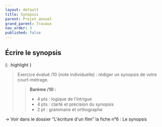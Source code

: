 ```yaml
---
layout: default
title: Synopsis
parent: Projet annuel
grand_parent: Travaux
nav_order: 3
published: false
---
```

## Écrire le synopsis

{: .highlight }
>Exercice évalué /10 (note individuelle) : rédiger un synopsis de votre court-métrage.
>
>> **Barème /10 :**
>>
>>- 4 pts : logique de l'intrigue
>>- 4 pts : clarté et précision du synopsis
>>- 2 pt : grammaire et orthographe

→ Voir dans le dossier "L'écriture d'un film" la fiche n°6 : Le synopsis
